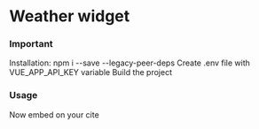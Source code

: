 # Weather widget

### Important
Installation: npm i --save --legacy-peer-deps
Create .env file with VUE_APP_API_KEY variable
Build the project

### Usage
Now embed on your cite

  <script defer="defer" src="weather-widget.js"></script>
  <link href="weather-widget.css" rel="stylesheet">
  <weather-widget></weather-widget>